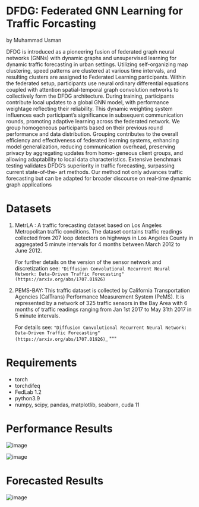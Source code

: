 # DFDG: Federated GNN Learning for Traffic Forcasting 
by Muhammad Usman

DFDG is introduced as a pioneering fusion of
federated graph neural networks (GNNs) with dynamic graphs
and unsupervised learning for dynamic traffic forecasting in
urban settings. Utilizing self-organizing map clustering, speed
patterns are clustered at various time intervals, and resulting
clusters are assigned to Federated Learning participants. Within
the federated setup, participants use neural ordinary differential equations coupled with attention spatial-temporal graph
convolution networks to collectively form the DFDG architecture. During training, participants contribute local updates to
a global GNN model, with performance weightage reflecting
their reliability. This dynamic weighting system influences each
participant’s significance in subsequent communication rounds,
promoting adaptive learning across the federated network. We
group homogeneous participants based on their previous round
performance and data distribution. Grouping contributes to the
overall efficiency and effectiveness of federated learning systems,
enhancing model generalization, reducing communication overhead, preserving privacy by aggregating updates from homo-
geneous client groups, and allowing adaptability to local data
characteristics. Extensive benchmark testing validates DFDG’s
superiority in traffic forecasting, surpassing current state-of-the-
art methods. Our method not only advances traffic forecasting
but can be adapted for broader discourse on real-time dynamic
graph applications

# Datasets
1. MetrLA : A traffic forecasting dataset based on Los Angeles
    Metropolitan traffic conditions. The dataset contains traffic
    readings collected from 207 loop detectors on highways in Los Angeles
    County in aggregated 5 minute intervals for 4 months between March 2012
    to June 2012.

    For further details on the version of the sensor network and
    discretization see: `"Diffusion Convolutional Recurrent Neural Network:
    Data-Driven Traffic Forecasting" (https://arxiv.org/abs/1707.01926)`
   
2. PEMS-BAY: This traffic dataset is collected by California Transportation Agencies (CalTrans)
    Performance Measurement System (PeMS). It is represented by a network of 325 traffic sensors
    in the Bay Area with 6 months of traffic readings ranging from Jan 1st 2017 to May 31th 2017
    in 5 minute intervals.

    For details see: `"Diffusion Convolutional Recurrent Neural Network:
    Data-Driven Traffic Forecasting" (https://arxiv.org/abs/1707.01926)`_
    """
# Requirements
-  torch
-  torchdifeq
-  FedLab 1.2
-  python3.9
-  numpy, scipy, pandas, matplotlib, seaborn, cuda 11

# Performance Results
![image](https://github.com/GreenPatterns/DFDG/assets/15605985/204d7178-c349-4b9b-b07b-8b150f2e1f31)

![image](https://github.com/GreenPatterns/DFDG/assets/15605985/d3db0642-70a5-4120-a4ab-3563ad667579)

# Forecasted Results
![image](https://github.com/GreenPatterns/DFDG/assets/15605985/c51f6046-5a36-4d4c-aa01-e52c34a5307b)


